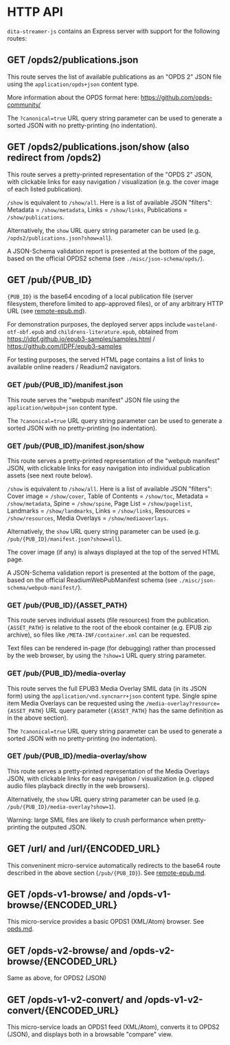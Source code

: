 # HTTP API

`dita-streamer-js` contains an Express server with support for the following routes:

## GET /opds2/publications.json

This route serves the list of available publications as an "OPDS 2" JSON file using the `application/opds+json` content type.

More information about the OPDS format here: https://github.com/opds-community/

The `?canonical=true` URL query string parameter can be used to generate a sorted JSON with no pretty-printing (no indentation).

## GET /opds2/publications.json/show (also redirect from /opds2)

This route serves a pretty-printed representation of the "OPDS 2" JSON, with clickable links for easy navigation / visualization (e.g. the cover image of each listed publication).

`/show` is equivalent to `/show/all`. Here is a list of available JSON "filters": Metadata = `/show/metadata`, Links = `/show/links`, Publications = `/show/publications`.

Alternatively, the `show` URL query string parameter can be used (e.g. `/opds2/publications.json?show=all`).

A JSON-Schema validation report is presented at the bottom of the page, based on the official OPDS2 schema (see `./misc/json-schema/opds/`).

## GET /pub/{PUB_ID}

`{PUB_ID}` is the base64 encoding of a local publication file (server filesystem, therefore limited to app-approved files), or of any arbitrary HTTP URL (see [remote-epub.md](remote-epub.md)).

For demonstration purposes, the deployed server apps include `wasteland-otf-obf.epub` and `childrens-literature.epub`, obtained from https://idpf.github.io/epub3-samples/samples.html / https://github.com/IDPF/epub3-samples

For testing purposes, the served HTML page contains a list of links to available online readers / Readium2 navigators.

### GET /pub/{PUB_ID}/manifest.json

This route serves the "webpub manifest" JSON file using the `application/webpub+json` content type.

The `?canonical=true` URL query string parameter can be used to generate a sorted JSON with no pretty-printing (no indentation).

### GET /pub/{PUB_ID}/manifest.json/show

This route serves a pretty-printed representation of the "webpub manifest" JSON, with clickable links for easy navigation into individual publication assets (see next route below).

`/show` is equivalent to `/show/all`. Here is a list of available JSON "filters": Cover image = `/show/cover`, Table of Contents = `/show/toc`, Metadata = `/show/metadata`, Spine = `/show/spine`, Page List = `/show/pagelist`, Landmarks = `/show/landmarks`, Links = `/show/links`, Resources = `/show/resources`, Media Overlays = `/show/mediaoverlays`.

Alternatively, the `show` URL query string parameter can be used (e.g. `/pub/{PUB_ID}/manifest.json?show=all`).

The cover image (if any) is always displayed at the top of the served HTML page.

A JSON-Schema validation report is presented at the bottom of the page, based on the official ReadiumWebPubManifest schema (see `./misc/json-schema/webpub-manifest/`).

### GET /pub/{PUB_ID}/{ASSET_PATH}

This route serves individual assets (file resources) from the publication. `{ASSET_PATH}` is relative to the root of the ebook container (e.g. EPUB zip archive), so files like `/META-INF/container.xml` can be requested.

Text files can be rendered in-page (for debugging) rather than processed by the web browser, by using the `?show=1` URL query string parameter.

### GET /pub/{PUB_ID}/media-overlay

This route serves the full EPUB3 Media Overlay SMIL data (in its JSON form) using the `application/vnd.syncnarr+json` content type. Single spine item Media Overlays can be requested using the `/media-overlay?resource={ASSET_PATH}` URL query parameter (`{ASSET_PATH}` has the same definition as in the above section).

The `?canonical=true` URL query string parameter can be used to generate a sorted JSON with no pretty-printing (no indentation).

### GET /pub/{PUB_ID}/media-overlay/show

This route serves a pretty-printed representation of the Media Overlays JSON, with clickable links for easy navigation / visualization (e.g. clipped audio files playback directly in the web browsers).

Alternatively, the `show` URL query string parameter can be used (e.g. `/pub/{PUB_ID}/media-overlay?show=1`).

Warning: large SMIL files are likely to crush performance when pretty-printing the outputed JSON.

## GET /url/ and /url/{ENCODED_URL}

This conveninent micro-service automatically redirects to the base64 route described in the above section (`/pub/{PUB_ID}`). See [remote-epub.md](remote-epub.md).

## GET /opds-v1-browse/ and /opds-v1-browse/{ENCODED_URL}

This micro-service provides a basic OPDS1 (XML/Atom) browser. See [opds.md](opds.md).

## GET /opds-v2-browse/ and /opds-v2-browse/{ENCODED_URL}

Same as above, for OPDS2 (JSON)

## GET /opds-v1-v2-convert/ and /opds-v1-v2-convert/{ENCODED_URL}

This micro-service loads an OPDS1 feed (XML/Atom), converts it to OPDS2 (JSON), and displays both in a browsable "compare" view.
